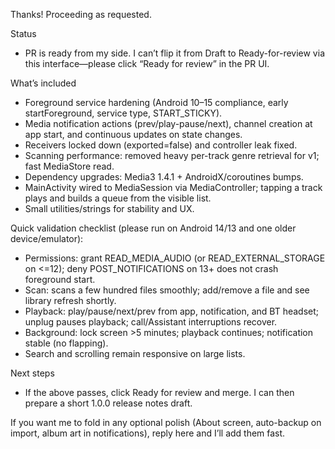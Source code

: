 <!-- trunk-ignore-all(markdownlint/MD041) -->

Thanks! Proceeding as requested.

Status

- PR is ready from my side. I can’t flip it from Draft to Ready-for-review via this interface—please click “Ready for review” in the PR UI.

What’s included

- Foreground service hardening (Android 10–15 compliance, early startForeground, service type, START_STICKY).
- Media notification actions (prev/play-pause/next), channel creation at app start, and continuous updates on state changes.
- Receivers locked down (exported=false) and controller leak fixed.
- Scanning performance: removed heavy per-track genre retrieval for v1; fast MediaStore read.
- Dependency upgrades: Media3 1.4.1 + AndroidX/coroutines bumps.
- MainActivity wired to MediaSession via MediaController; tapping a track plays and builds a queue from the visible list.
- Small utilities/strings for stability and UX.

Quick validation checklist (please run on Android 14/13 and one older device/emulator):

- Permissions: grant READ_MEDIA_AUDIO (or READ_EXTERNAL_STORAGE on <=12); deny POST_NOTIFICATIONS on 13+ does not crash foreground start.
- Scan: scans a few hundred files smoothly; add/remove a file and see library refresh shortly.
- Playback: play/pause/next/prev from app, notification, and BT headset; unplug pauses playback; call/Assistant interruptions recover.
- Background: lock screen >5 minutes; playback continues; notification stable (no flapping).
- Search and scrolling remain responsive on large lists.

Next steps

- If the above passes, click Ready for review and merge. I can then prepare a short 1.0.0 release notes draft.

If you want me to fold in any optional polish (About screen, auto-backup on import, album art in notifications), reply here and I’ll add them fast.
